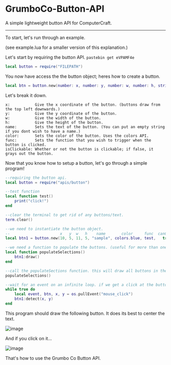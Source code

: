 # GrumboCo-Button-API
A simple lightweight button API for ComputerCraft.

----------------------------------------------------------------------------------------

To start, let's run through an example.

(see example.lua for a smaller version of this explanation.)

Let's start by requiring the button API.
```pastebin get eVPAMF4e```

```lua
local button = require("FILEPATH")
```

You now have access the the button object; heres how to create a button.

```lua
local btn = button.new(number: x, number: y, number: w, number: h, string: name, number: color, function: func, boolean: isClickable)
```

Let's break it down.

```
x:           Give the x coordinate of the button. (buttons draw from the top left downwards.)
y:           Give the y coordinate of the button.
w:           Give the width of the button.
h:           Give the height of the button.
name:        Sets the text of the button. (You can put an empty string if you dont wish to have a name.)
color:       Sets the color of the button. Uses the colors API.
func:        Sets the function that you wish to trigger when the button is clicked.
isClickable: Whether or not the button is clickable; if false, it grays out the button.
```

Now that you know how to setup a button, let's go through a simple program!

```lua
--requiring the button api.
local button = require("apis/button")

--test function
local function test()
    print("click!")
end

--clear the terminal to get rid of any buttons/text.
term.clear()

--we need to instantiate the button object.
--                      x   y  w   h    name       color     func  canClick
local btn1 = button.new(10, 5, 11, 5, "sample", colors.blue, test,   true)

--we need a function to populate the buttons. (useful for more than one button)
local function populateSelections()
    btn1:draw()
end

--call the populateSections function. this will draw all buttons in the function to the screen.
populateSelections()

--wait for an event on an infinite loop. if we get a click at the buttons x and y, call the function.
while true do
    local event, btn, x, y = os.pullEvent("mouse_click")
    btn1:detect(x, y)
end
```

This program should draw the following button.
It does its best to center the text.

![image](https://user-images.githubusercontent.com/97827691/185297920-9638923e-e0d5-4cf1-aac2-d154eda5ac41.png)

And if you click on it...

![image](https://user-images.githubusercontent.com/97827691/185297970-0fc46ab1-4ad5-4a97-8d49-cc2b41007c0f.png)

That's how to use the Grumbo Co Button API.
